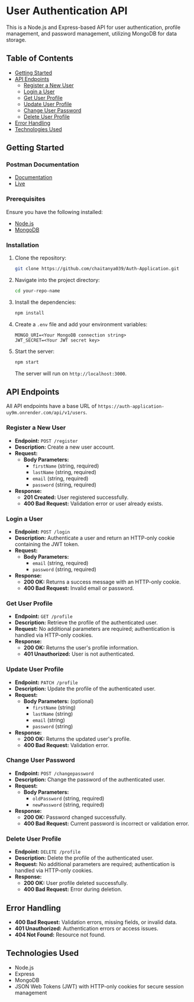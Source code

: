 

# User Authentication API

This is a Node.js and Express-based API for user authentication, profile management, and password management, utilizing MongoDB for data storage.

## Table of Contents

- [Getting Started](#getting-started)
- [API Endpoints](#api-endpoints)
  - [Register a New User](#register-a-new-user)
  - [Login a User](#login-a-user)
  - [Get User Profile](#get-user-profile)
  - [Update User Profile](#update-user-profile)
  - [Change User Password](#change-user-password)
  - [Delete User Profile](#delete-user-profile)
- [Error Handling](#error-handling)
- [Technologies Used](#technologies-used)

## Getting Started

### Postman Documentation

- [Documentation](https://documenter.getpostman.com/view/17192321/2sA3rwMu4R)
- [Live](https://auth-application-uy9m.onrender.com/)

### Prerequisites

Ensure you have the following installed:

- [Node.js](https://nodejs.org/)
- [MongoDB](https://www.mongodb.com/)

### Installation

1. Clone the repository:

    ```bash
    git clone https://github.com/chaitanya039/Auth-Application.git
    ```

2. Navigate into the project directory:

    ```bash
    cd your-repo-name
    ```

3. Install the dependencies:

    ```bash
    npm install
    ```

4. Create a `.env` file and add your environment variables:

    ```env
    MONGO_URI=<Your MongoDB connection string>
    JWT_SECRET=<Your JWT secret key>
    ```

5. Start the server:

    ```bash
    npm start
    ```

    The server will run on `http://localhost:3000`.

## API Endpoints

All API endpoints have a base URL of `https://auth-application-uy9m.onrender.com/api/v1/users`.

### Register a New User

- **Endpoint:** `POST /register`
- **Description:** Create a new user account.
- **Request:**
  - **Body Parameters:**
    - `firstName` (string, required)
    - `lastName` (string, required)
    - `email` (string, required)
    - `password` (string, required)
- **Response:**
  - **201 Created:** User registered successfully.
  - **400 Bad Request:** Validation error or user already exists.

### Login a User

- **Endpoint:** `POST /login`
- **Description:** Authenticate a user and return an HTTP-only cookie containing the JWT token.
- **Request:**
  - **Body Parameters:**
    - `email` (string, required)
    - `password` (string, required)
- **Response:**
  - **200 OK:** Returns a success message with an HTTP-only cookie.
  - **400 Bad Request:** Invalid email or password.

### Get User Profile

- **Endpoint:** `GET /profile`
- **Description:** Retrieve the profile of the authenticated user.
- **Request:** No additional parameters are required; authentication is handled via HTTP-only cookies.
- **Response:**
  - **200 OK:** Returns the user's profile information.
  - **401 Unauthorized:** User is not authenticated.

### Update User Profile

- **Endpoint:** `PATCH /profile`
- **Description:** Update the profile of the authenticated user.
- **Request:**
  - **Body Parameters:** (optional)
    - `firstName` (string)
    - `lastName` (string)
    - `email` (string)
    - `password` (string)
- **Response:**
  - **200 OK:** Returns the updated user's profile.
  - **400 Bad Request:** Validation error.

### Change User Password

- **Endpoint:** `POST /changepassword`
- **Description:** Change the password of the authenticated user.
- **Request:**
  - **Body Parameters:**
    - `oldPassword` (string, required)
    - `newPassword` (string, required)
- **Response:**
  - **200 OK:** Password changed successfully.
  - **400 Bad Request:** Current password is incorrect or validation error.

### Delete User Profile

- **Endpoint:** `DELETE /profile`
- **Description:** Delete the profile of the authenticated user.
- **Request:** No additional parameters are required; authentication is handled via HTTP-only cookies.
- **Response:**
  - **200 OK:** User profile deleted successfully.
  - **400 Bad Request:** Error during deletion.

## Error Handling

- **400 Bad Request:** Validation errors, missing fields, or invalid data.
- **401 Unauthorized:** Authentication errors or access issues.
- **404 Not Found:** Resource not found.

## Technologies Used

- Node.js
- Express
- MongoDB
- JSON Web Tokens (JWT) with HTTP-only cookies for secure session management
